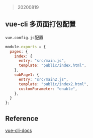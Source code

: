 > 20200819

## vue-cli 多页面打包配置

`vue.config.js`配置

```js
module.exports = {
  pages: {
    index: {
      entry: "src/main.js",
      template: "public/index.html",
    },
    subPage1: {
      entry: "src/main2.js",
      template: "public/index2.html",
      customParameter: "enable",
    },
  }
};
```

## Reference

[vue-cli-docs](https://cli.vuejs.org/zh/config/#pages)
